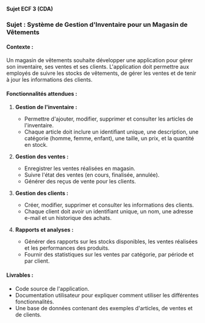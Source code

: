 **Sujet ECF 3 (CDA)**
 
### Sujet : Système de Gestion d'Inventaire pour un Magasin de Vêtements
 
#### Contexte :
Un magasin de vêtements souhaite développer une application pour gérer son inventaire, ses ventes et ses clients. L'application doit permettre aux employés de suivre les stocks de vêtements, de gérer les ventes et de tenir à jour les informations des clients.
 
#### Fonctionnalités attendues :
1. **Gestion de l'inventaire :**
   - Permettre d'ajouter, modifier, supprimer et consulter les articles de l'inventaire.
   - Chaque article doit inclure un identifiant unique, une description, une catégorie (homme, femme, enfant), une taille, un prix, et la quantité en stock.
 
2. **Gestion des ventes :**
   - Enregistrer les ventes réalisées en magasin.
   - Suivre l'état des ventes (en cours, finalisée, annulée).
   - Générer des reçus de vente pour les clients.
 
3. **Gestion des clients :**
   - Créer, modifier, supprimer et consulter les informations des clients.
   - Chaque client doit avoir un identifiant unique, un nom, une adresse e-mail et un historique des achats.
 
4. **Rapports et analyses :**
   - Générer des rapports sur les stocks disponibles, les ventes réalisées et les performances des produits.
   - Fournir des statistiques sur les ventes par catégorie, par période et par client.
 
#### Livrables :
- Code source de l'application.
- Documentation utilisateur pour expliquer comment utiliser les différentes fonctionnalités.
- Une base de données contenant des exemples d'articles, de ventes et de clients.
 
